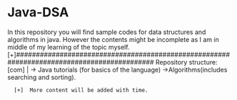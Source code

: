 # Java-DSA
In this repository you will find sample codes for data structures and algorithms in java.
However the contents might be incomplete as I am in middle of my learning of the topic myself.
[+]###########################################################################################
 Repository structure:
    [com]
      |
      -> Java tutorials (for basics of the language)
      ->Algorithms(includes searching and sorting). 
      
      
      
      [+]  More content will be added with time.
